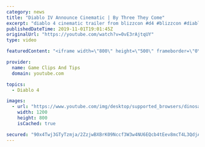 ```yaml
---
category: news
title: "Diablo IV Announce Cinematic | By Three They Come"
excerpt: "diablo 4 cinematic trailer from blizzcon #d4 #blizzcon #diablo."
publishedDateTime: 2019-11-01T19:01:45Z
originalUrl: "https://youtube.com/watch?v=0vE3rAjtqUY"
type: video

featuredContent: "<iframe width=\"800\" height=\"500\" frameborder=\"0\" src=\"https://www.youtube.com/embed/0vE3rAjtqUY\" allow=\"accelerometer; autoplay; encrypted-media; gyroscope; picture-in-picture\" allowfullscreen></iframe>"

provider:
  name: Game Clips And Tips
  domain: youtube.com

topics:
  - Diablo 4

images:
  - url: "https://www.youtube.com/img/desktop/supported_browsers/dinosaur.png"
    width: 1200
    height: 800
    isCached: true

secured: "90x4Twj3GTyTzmja/2ZzjwBXBrK09Nccf3W3w4NU6EQcb4tEev8mcT4L3QdjAAc7yPEbMzJ3uHrklaV42orhfTJL4FBFbu6fVEzWU6jnHCiBSDgoSRdCbHV1IYE+VOMkMExDMhKYlefBbW3bhdCBm6zt2WMDh1yi2K93WOfQJvEJIzhtHVsxuwU/gLamgdKZ1a+rTYqSk4/3dUiv3zR5o0pTKj8R2HsXFlS2UipKuxZblG+deahbJ142jB6lL3TenJxtJan7ybk6nB7TvhbFrQpXW6uLVofVywaEYBS1U0WXNJgv7zLg3eEKnTOYHDTLy2BpYnePMq6aMQYCU23r1UOKYScT3HF4jGJ2AJC5gdDzdSCXHQR6XD0y+jk5M0wXgvF/ZkVxz/9nmKx+nOlbHA==;uxVVDP2NXqpDQFTp17A63A=="
---
```


